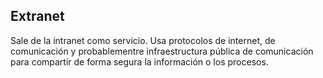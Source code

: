 ## Extranet
Sale de la intranet como servicio. Usa protocolos de internet, de comunicación y probablementre infraestructura pública de comunicación para compartir de forma segura la información o los procesos.